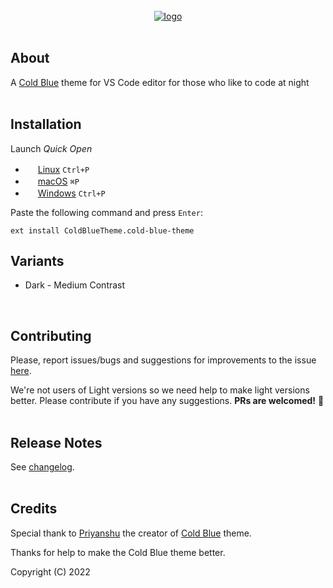<div align="center" >
  <br>
  <a href="https://marketplace.visualstudio.com/items?itemName=ColdBlueTheme.cold-blue-theme"><img src="https://i.ibb.co/CBThdhw/logo.png" alt="logo" border="0" /></a>
  </a>

</div>
<br>

## About

A [Cold Blue](https://marketplace.visualstudio.com/items?itemName=ColdBlueTheme.cold-blue-theme) theme for VS Code editor for those who like to code at night
<br>
<br>
## Installation

Launch *Quick Open*

  - <img src="https://www.kernel.org/theme/images/logos/favicon.png" width=16 height=16/> <a href="https://code.visualstudio.com/shortcuts/keyboard-shortcuts-linux.pdf">Linux</a> `Ctrl+P`
  - <img src="https://developer.apple.com/favicon.ico" width=16 height=16/> <a href="https://code.visualstudio.com/shortcuts/keyboard-shortcuts-macos.pdf">macOS</a> `⌘P`
  - <img src="https://www.microsoft.com/favicon.ico" width=16 height=16/> <a href="https://code.visualstudio.com/shortcuts/keyboard-shortcuts-windows.pdf">Windows</a> `Ctrl+P`

Paste the following command and press `Enter`:

```
ext install ColdBlueTheme.cold-blue-theme
```

## Variants

-   Dark - Medium Contrast
<br>

## Contributing

Please, report issues/bugs and suggestions for improvements to the issue [here](https://github.com/priyanshu1208/Cold-Blue-Theme/issues).

We're not users of Light versions so we need help to make light versions better. Please contribute if you have any suggestions. **PRs are welcomed!** :rocket:
<br>
<br>

## Release Notes

See [changelog](CHANGELOG.md).
<br>
<br>

## Credits

Special thank to [Priyanshu](https://github.com/priyanshu1208) the creator of [Cold Blue](https://marketplace.visualstudio.com/items?itemName=ColdBlueTheme.cold-blue-theme) theme.

Thanks for help to make the Cold Blue theme better.

Copyright (C) 2022 
